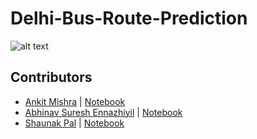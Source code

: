 # Delhi-Bus-Route-Prediction

![alt text](https://user-images.githubusercontent.com/44942105/104096232-b178b180-52b4-11eb-8222-74c6946a1285.png)

## Contributors
- [Ankit Mishra](https://github.com/frostrot) | [Notebook](https://colab.research.google.com/drive/1Hw7oa-WAUCXf2Akf_oVq7QapFjWtT0ay)
- [Abhinav Suresh Ennazhiyil](https://github.com/AbhinavSE) | [Notebook](https://colab.research.google.com/drive/1u7eR_rFBhKvT82ffgCAiuLmwXTyXq_gm)
- [Shaunak Pal](https://github.com/blackhat-7) | [Notebook](https://colab.research.google.com/drive/1Zm1lIuOEdIgdjc5m5Z5uiR61K-HDFB0T)
